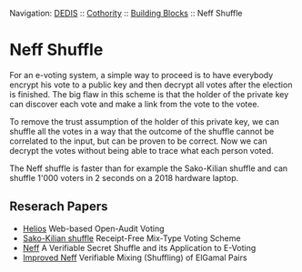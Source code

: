 Navigation: [DEDIS](https://github.com/dedis/doc/README.md) ::
[Cothority](../../README.md) ::
[Building Blocks](../../doc/BuildingBlocks.md) ::
Neff Shuffle

# Neff Shuffle

For an e-voting system, a simple way to proceed is to have everybody encrypt
his vote to a public key and then decrypt all votes after the election is
finished. The big flaw in this scheme is that the holder of the private key can
discover each vote and make a link from the vote to the votee.

To remove the trust assumption of the holder of this private key, we can
shuffle all the votes in a way that the outcome of the shuffle cannot be
correlated to the input, but can be proven to be correct. Now we can decrypt
the votes without being able to trace what each person voted.

The Neff shuffle is faster than for example the Sako-Kilian shuffle and can
shuffle 1'000 voters in 2 seconds on a 2018 hardware laptop.

## Reserach Papers

- [Helios](https://www.usenix.org/event/sec08/tech/full_papers/adida/adida.pdf)
Web-based Open-Audit Voting
- [Sako-Kilian shuffle](https://ng.gnunet.org/sites/default/files/SK.pdf)
Receipt-Free Mix-Type Voting Scheme
- [Neff](http://web.cs.elte.hu/~rfid/p116-neff.pdf) A Verifiable Secret Shuffle
and its Application to E-Voting
- [Improved Neff](http://courses.csail.mit.edu/6.897/spring04/Neff-2004-04-21-ElGamalShuffles.pdf)
Verifiable Mixing (Shuffling) of ElGamal Pairs
